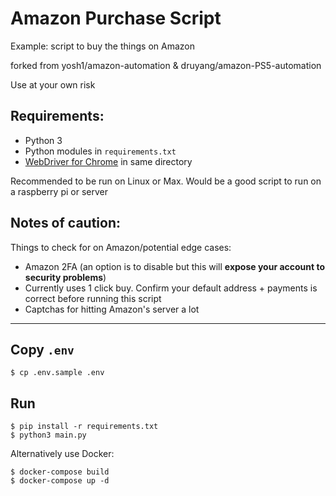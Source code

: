 # Amazon Purchase Script 

Example: script to buy the things on Amazon 

forked from yosh1/amazon-automation & druyang/amazon-PS5-automation

Use at your own risk

Requirements: 
--- 
* Python 3 
* Python modules in `requirements.txt` 
* [WebDriver for Chrome](https://sites.google.com/a/chromium.org/chromedriver/downloads) in same directory 

Recommended to be run on Linux or Max. Would be a good script to run on a raspberry pi or server

Notes of caution: 
--- 

Things to check for on Amazon/potential edge cases: 

 * Amazon 2FA (an option is to disable but this will **expose your account to security problems**)
 * Currently uses 1 click buy. Confirm your default address + payments is correct before running this script
 * Captchas for hitting Amazon's server a lot

---

## Copy `.env`

```
$ cp .env.sample .env
```

## Run

```
$ pip install -r requirements.txt 
$ python3 main.py
```

Alternatively use Docker: 

```
$ docker-compose build
$ docker-compose up -d
```

